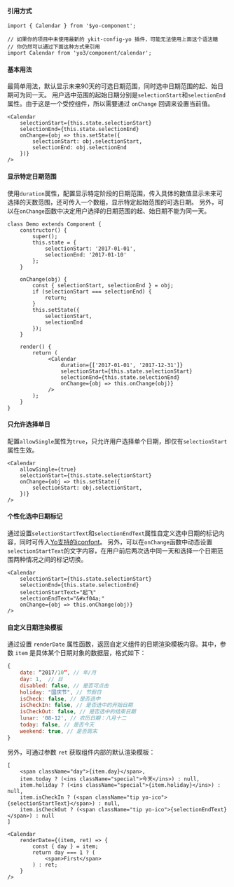 #### 引用方式

```
import { Calendar } from '$yo-component';

// 如果你的项目中未使用最新的 ykit-config-yo 插件，可能无法使用上面这个语法糖
// 你仍然可以通过下面这种方式来引用
import Calendar from 'yo3/component/calendar';
```

#### 基本用法
最简单用法，默认显示未来90天的可选日期范围，同时选中日期范围的起、始日期可为同一天。
用户选中范围的起始日期分别是`selectionStart`和`selectionEnd`属性。由于这是一个受控组件，所以需要通过 `onChange` 回调来设置当前值。

```
<Calendar 
    selectionStart={this.state.selectionStart}
    selectionEnd={this.state.selectionEnd}
    onChange={obj => this.setState({
        selectionStart: obj.selectionStart,
        selectionEnd: obj.selectionEnd
    })}
/>
```

#### 显示特定日期范围
使用`duration`属性，配置显示特定阶段的日期范围，传入具体的数值显示未来可选择的天数范围，还可传入一个数组，显示特定起始范围的可选日期。
另外，可以在`onChange`函数中决定用户选择的日期范围的起、始日期不能为同一天。

```
class Demo extends Component {
    constructor() {
        super();
        this.state = {
            selectionStart: '2017-01-01',
            selectionEnd: '2017-01-10'
        };
    }

    onChange(obj) {
        const { selectionStart, selectionEnd } = obj;
        if (selectionStart === selectionEnd) {
            return;
        }
        this.setState({
            selectionStart,
            selectionEnd
        });
    }

    render() {
        return (
             <Calendar
                 duration={['2017-01-01', '2017-12-31']}
                 selectionStart={this.state.selectionStart}
                 selectionEnd={this.state.selectionEnd}
                 onChange={obj => this.onChange(obj)}
             />
        );
    }
}

```
#### 只允许选择单日
配置`allowSingle`属性为`true`，只允许用户选择单个日期，即仅有`selectionStart`属性生效。

```
<Calendar
    allowSingle={true}
    selectionStart={this.state.selectionStart}
    onChange={obj => this.setState({
        selectionStart: obj.selectionStart,
    })}    
/>
```

#### 个性化选中日期标记
通过设置`selectionStartText`和`selectionEndText`属性自定义选中日期的标记内容，同时可传入[Yo支持的iconfont](http://iconfont.corp.qunar.com/repositories/7)。
另外，可以在`onChange`函数中动态设置`selectionStartText`的文字内容，在用户前后两次选中同一天和选择一个日期范围两种情况之间的标记切换。
```
<Calendar
    selectionStart={this.state.selectionStart}
    selectionEnd={this.state.selectionEnd}
    selectionStartText="起飞"
    selectionEndText="&#xf04a;"
    onChange={obj => this.onChange(obj)}
/>
```

#### 自定义日期渲染模板
通过设置 `renderDate` 属性函数，返回自定义组件的日期渲染模板内容。其中，参数 `item` 是具体某个日期对象的数据层，格式如下：

```javaScript
{
    date: “2017/10”, // 年/月
    day: 1,  // 日
    disabled: false, // 是否可点击
    holiday: "国庆节", // 节假日
    isCheck: false, // 是否选中
    isCheckIn: false, // 是否选中的开始日期
    isCheckOut: false, // 是否选中的结束日期
    lunar: '08-12', // 农历日期：八月十二
    today: false, // 是否今天
    weekend: true, // 是否周末
}
```

另外，可通过参数 `ret` 获取组件内部的默认渲染模板：
```
[
    <span className="day">{item.day}</span>,
    item.today ? (<ins className="special">今天</ins>) : null,
    item.holiday ? (<ins className="special">{item.holiday}</ins>) : null,
    item.isCheckIn ? (<span className="tip yo-ico">{selectionStartText}</span>) : null,
    item.isCheckOut ? (<span className="tip yo-ico">{selectionEndText}</span>) : null
]
```

```
<Calendar
    renderDate={(item, ret) => {
        const { day } = item;
        return day === 1 ? (
            <span>First</span>
        ) : ret;
    }
/>
```